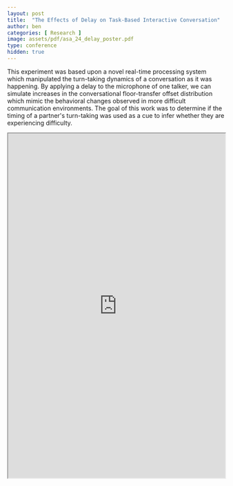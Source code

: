 ```yaml
---
layout: post
title:  "The Effects of Delay on Task-Based Interactive Conversation"
author: ben
categories: [ Research ]
image: assets/pdf/asa_24_delay_poster.pdf
type: conference
hidden: true
---
```


This experiment was based upon a novel real-time processing system which manipulated the turn-taking dynamics of a conversation as it was happening. By applying a delay to the microphone of one talker, we can simulate increases in the conversational floor-transfer offset distribution which mimic the behavioral changes observed in more difficult communication environments. The goal of this work was to determine if the timing of a partner's turn-taking was used as a cue to infer whether they are experiencing difficulty. 


<iframe src="https://bpmasters.me/assets/pdf/assets/pdf/asa_24_delay_poster.pdf#zoom=FitW" style="width:100%;" height="800px" allow="autoplay"></iframe>